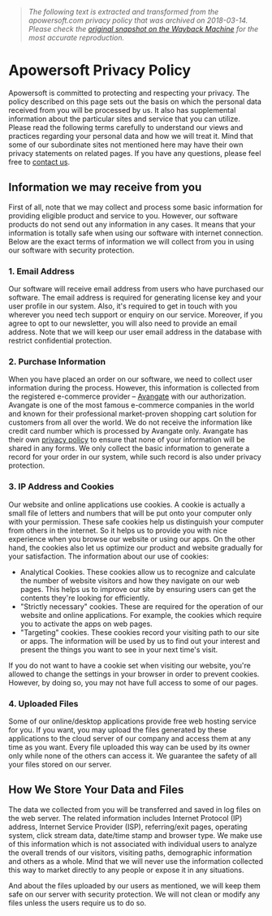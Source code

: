 > *The following text is extracted and transformed from the apowersoft.com privacy policy that was archived on 2018-03-14. Please check the [original snapshot on the Wayback Machine](https://web.archive.org/web/20180314075854id_/https%3A//www.apowersoft.com/privacy.html) for the most accurate reproduction.*

# Apowersoft Privacy Policy

Apowersoft is committed to protecting and respecting your privacy. The policy described on this page sets out the basis on which the personal data received from you will be processed by us. It also has supplemental information about the particular sites and service that you can utilize. Please read the following terms carefully to understand our views and practices regarding your personal data and how we will treat it. Mind that some of our subordinate sites not mentioned here may have their own privacy statements on related pages. If you have any questions, please feel free to [contact us](https://web.archive.org/web/20180314075854id_/https%3A//www.apowersoft.com/company/contact.html).

## Information we may receive from you

First of all, note that we may collect and process some basic information for providing eligible product and service to you. However, our software products do not send out any information in any cases. It means that your information is totally safe when using our software with internet connection. Below are the exact terms of information we will collect from you in using our software with security protection.

### 1\. Email Address

Our software will receive email address from users who have purchased our software. The email address is required for generating license key and your user profile in our system. Also, it's required to get in touch with you wherever you need tech support or enquiry on our service. Moreover, if you agree to opt to our newsletter, you will also need to provide an email address. Note that we will keep our user email address in the database with restrict confidential protection.

### 2\. Purchase Information

When you have placed an order on our software, we need to collect user information during the process. However, this information is collected from the registered e-commerce provider – [Avangate](http://www.avangate.com/shopper-support/) with our authorization. Avangate is one of the most famous e-commerce companies in the world and known for their professional market-proven shopping cart solution for customers from all over the world. We do not receive the information like credit card number which is processed by Avangate only. Avangate has their own [privacy policy](http://www.avangate.com/privacy.php) to ensure that none of your information will be shared in any forms. We only collect the basic information to generate a record for your order in our system, while such record is also under privacy protection.

### 3\. IP Address and Cookies

Our website and online applications use cookies. A cookie is actually a small file of letters and numbers that will be put onto your computer only with your permission. These safe cookies help us distinguish your computer from others in the internet. So it helps us to provide you with nice experience when you browse our website or using our apps. On the other hand, the cookies also let us optimize our product and website gradually for your satisfaction. The information about our use of cookies:

  * Analytical Cookies. These cookies allow us to recognize and calculate the number of website visitors and how they navigate on our web pages. This helps us to improve our site by ensuring users can get the contents they're looking for efficiently.
  * "Strictly necessary" cookies. These are required for the operation of our website and online applications. For example, the cookies which require you to activate the apps on web pages.
  * "Targeting" cookies. These cookies record your visiting path to our site or apps. The information will be used by us to find out your interest and present the things you want to see in your next time's visit.



If you do not want to have a cookie set when visiting our website, you're allowed to change the settings in your browser in order to prevent cookies. However, by doing so, you may not have full access to some of our pages.

### 4\. Uploaded Files

Some of our online/desktop applications provide free web hosting service for you. If you want, you may upload the files generated by these applications to the cloud server of our company and access them at any time as you want. Every file uploaded this way can be used by its owner only while none of the others can access it. We guarantee the safety of all your files stored on our server.

## How We Store Your Data and Files

The data we collected from you will be transferred and saved in log files on the web server. The related information includes Internet Protocol (IP) address, Internet Service Provider (ISP), referring/exit pages, operating system, click stream data, date/time stamp and browser type. We make use of this information which is not associated with individual users to analyze the overall trends of our visitors, visiting paths, demographic information and others as a whole. Mind that we will never use the information collected this way to market directly to any people or expose it in any situations.

And about the files uploaded by our users as mentioned, we will keep them safe on our server with security protection. We will not clean or modify any files unless the users require us to do so.
